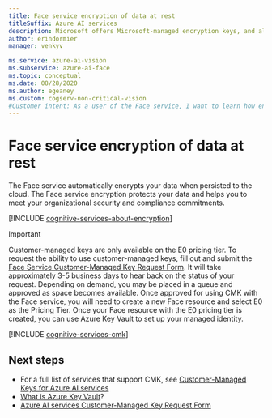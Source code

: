 ```yaml
---
title: Face service encryption of data at rest
titleSuffix: Azure AI services
description: Microsoft offers Microsoft-managed encryption keys, and also lets you manage your Azure AI services subscriptions with your own keys, called customer-managed keys (CMK). This article covers data encryption at rest for Face, and how to enable and manage CMK. 
author: erindormier
manager: venkyv

ms.service: azure-ai-vision
ms.subservice: azure-ai-face
ms.topic: conceptual
ms.date: 08/28/2020
ms.author: egeaney
ms.custom: cogserv-non-critical-vision
#Customer intent: As a user of the Face service, I want to learn how encryption at rest works.
---
```


# Face service encryption of data at rest

The Face service automatically encrypts your data when persisted to the cloud. The Face service encryption protects your data and helps you to meet your organizational security and compliance commitments.

[!INCLUDE [cognitive-services-about-encryption](../includes/cognitive-services-about-encryption.md)]

> [!IMPORTANT]
> Customer-managed keys are only available on the E0 pricing tier. To request the ability to use customer-managed keys, fill out and submit the [Face Service Customer-Managed Key Request Form](https://aka.ms/cogsvc-cmk). It will take approximately 3-5 business days to hear back on the status of your request. Depending on demand, you may be placed in a queue and approved as space becomes available. Once approved for using CMK with the Face service, you will need to create a new Face resource and select E0 as the Pricing Tier. Once your Face resource with the E0 pricing tier is created, you can use Azure Key Vault to set up your managed identity.

[!INCLUDE [cognitive-services-cmk](../includes/configure-customer-managed-keys.md)]

## Next steps

* For a full list of services that support CMK, see [Customer-Managed Keys for Azure AI services](../encryption/cognitive-services-encryption-keys-portal.md)
* [What is Azure Key Vault](../../key-vault/general/overview.md)?
* [Azure AI services Customer-Managed Key Request Form](https://aka.ms/cogsvc-cmk)
